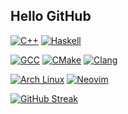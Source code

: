 ## Hello GitHub



[![C++](https://img.shields.io/badge/C++-20•23-00599C?logo=cplusplus&logoColor=white)](https://isocpp.org/)
[![Haskell](https://img.shields.io/badge/Haskell-GHC%209.4.8+-5D4F85?logo=haskell&logoColor=white)](https://www.haskell.org/)

[![GCC](https://img.shields.io/badge/GCC-14+-F05032?logo=gnu&logoColor=white)](https://gcc.gnu.org)
[![CMake](https://img.shields.io/badge/CMake-3.28+-064F8C?logo=cmake&logoColor=white)](https://cmake.org)
[![Clang](https://img.shields.io/badge/Clang-18+-259BED?logo=llvm&logoColor=white)](https://clang.llvm.org/)

[![Arch Linux](https://img.shields.io/badge/Arch_Linux-1793D1?logo=arch-linux&logoColor=white)](https://archlinux.org)
[![Neovim](https://img.shields.io/badge/Neovim-0.9+-57A143?logo=neovim&logoColor=white)](https://neovim.io)


[![GitHub Streak](https://streak-stats.demolab.com/?user=2876225417&theme=radical)](https://git.io/streak-stats)
